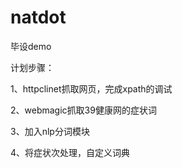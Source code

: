 # natdot
毕设demo

计划步骤：

1、httpclinet抓取网页，完成xpath的调试

2、webmagic抓取39健康网的症状词

3、加入nlp分词模块

4、将症状次处理，自定义词典


